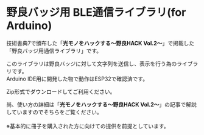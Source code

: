 # 野良バッジ用 BLE通信ライブラリ(for Arduino)

技術書典7で頒布した「**光モノをハックする～野良HACK Vol.2～**」で掲載した「野良バッジ用通信ライブラリ」です。

このライブラリは野良バッジに対して文字列を送信し、表示を行う為のライブラリです。
<BR>Arduino IDE用に開発した物で動作はESP32で確認済です。

Zip形式でダウンロードしてご利用ください。


尚、使い方の詳細は「**光モノをハックする～野良HACK Vol.2～**」の記事で解説していますのでそちらをご覧ください。
<BR>
<BR>
※基本的に冊子を購入された方に向けての提供を前提としています。
